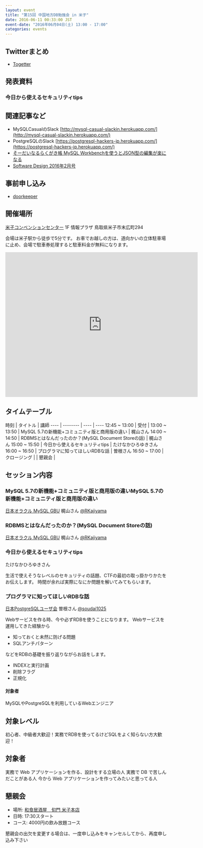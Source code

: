 ```yaml
---
layout: event
title: "第15回 中国地方DB勉強会 in 米子"
date: 2016-06-11 00:33:00 JST
event-date: "2016年06月04日(土) 13:00 - 17:00"
categories: events
---
```


## Twitterまとめ
* [Togetter](http://togetter.com/li/983761)

## 発表資料

### 今日から使えるセキュリティtips

<script async class="speakerdeck-embed" data-id="c45f59f8a1124635a591d1efc0920c6c" data-ratio="1.33333333333333" src="//speakerdeck.com/assets/embed.js"></script>

## 関連記事など

* MySQLCasualのSlack [http://mysql-casual-slackin.herokuapp.com/](http://mysql-casual-slackin.herokuapp.com/)
* PostgreSQLのSlack [https://postgresql-hackers-jp.herokuapp.com/](https://postgresql-hackers-jp.herokuapp.com/)
* [そーだいなるらくがき帳 MySQL Workbenchを使うとJSON型の編集が楽になる](http://soudai1025.blogspot.jp/2016/06/mysql-workbenchjson.html)
* [Software Design 2016年2月号](http://gihyo.jp/magazine/SD/archive/2016/201602)

## 事前申し込み

* [doorkeeper](https://dbstudychugoku.doorkeeper.jp/events/44776)

## 開催場所　

[米子コンベンションセンター](http://www.bigship.or.jp/) 1F 情報プラザ 鳥取県米子市末広町294

会場は米子駅から徒歩で5分です。
お車でお越しの方は、道向かいの立体駐車場に止め、会場で駐車券処理すると駐車料金が無料になります。

<iframe src="https://www.google.com/maps/embed?pb=!1m18!1m12!1m3!1d3251.363013268826!2d133.33099231525165!3d35.42103648025579!2m3!1f0!2f0!3f0!3m2!1i1024!2i768!4f13.1!3m3!1m2!1s0x0%3A0x0!2zMzXCsDI1JzE1LjciTiAxMzPCsDE5JzU5LjUiRQ!5e0!3m2!1sja!2sjp!4v1462938069075" width="600" height="450" frameborder="0" style="border:0" allowfullscreen></iframe>

## タイムテーブル

時刻 | タイトル | 講師
---- | -------- | ---- | ----
12:45 ~ 13:00 | 受付 |
13:00 ~ 13:50 | MySQL 5.7の新機能+コミュニティ版と商用版の違い  | 梶山さん
14:00 ~ 14:50 | RDBMSとはなんだったのか？(MySQL Document Storeの話)	| 梶山さん
15:00 ~ 15:50 | 今日から使えるセキュリティtips | たけなかひろゆきさん
16:00 ~ 16:50 | プログラマに知ってほしいRDBな話 | 曽根さん
16:50 ~ 17:00 | クロージング |
              | 懇親会 |

## セッション内容

### MySQL 5.7の新機能+コミュニティ版と商用版の違いMySQL 5.7の新機能+コミュニティ版と商用版の違い

[日本オラクル MySQL GBU](http://www.mysql.gr.jp/) 梶山さん [@RKajiyama](https://twitter.com/rkajiyama)

### RDBMSとはなんだったのか？(MySQL Document Storeの話)

[日本オラクル MySQL GBU](http://www.mysql.gr.jp/) 梶山さん [@RKajiyama](https://twitter.com/rkajiyama)

### 今日から使えるセキュリティtips

たけなかひろゆきさん

生活で使えそうなレベルのセキュリティの話題、CTFの最初の取っ掛かりかたをお伝えします。
時間が余れば実際になにか問題を解いてみてもらいます。

### プログラマに知ってほしいRDBな話

[日本PostgreSQLユーザ会](http://www.postgresql.jp/) 曽根さん [@soudai1025](https://twitter.com/soudai1025)

Webサービスを作る時、今や必ずRDBを使うことになります。
Webサービスを運用してきた経験から
* 知っておくと未然に防げる問題
* SQLアンチパターン

などをRDBの基礎を振り返りながらお話をします。

* INDEXと実行計画
* 削除フラグ
* 正規化

#### 対象者

MySQLやPostgreSQLを利用しているWebエンジニア

## 対象レベル

初心者、中級者大歓迎！実務でRDBを使ってるけどSQLをよく知らない方大歓迎！

## 対象者

実務で Web アプリケーションを作る、設計をする立場の人
実務で DB で苦しんだことがある人
今から Web アプリケーションを作ってみたいと思ってる人

## 懇親会

* 場所: [和食居酒屋　旬門 米子本店](http://tabelog.com/tottori/A3103/A310301/31002170/dtlmap/)
* 日時: 17:30スタート
* コース: 4000円の飲み放題コース

懇親会の出欠を変更する場合は、一度申し込みをキャンセルしてから、再度申し込み下さい
